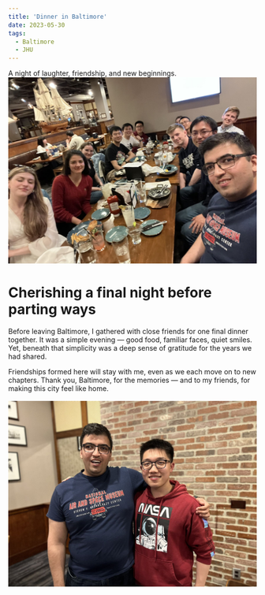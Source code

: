 ```yaml
---
title: 'Dinner in Baltimore'
date: 2023-05-30
tags:
  - Baltimore
  - JHU
---
```

A night of laughter, friendship, and new beginnings.
<br/><img src='/images/2023-05-14/1000000436.jpg'>

Cherishing a final night before parting ways
======

Before leaving Baltimore, I gathered with close friends for one final dinner together. It was a simple evening — good food, familiar faces, quiet smiles. Yet, beneath that simplicity was a deep sense of gratitude for the years we had shared.

Friendships formed here will stay with me, even as we each move on to new chapters. Thank you, Baltimore, for the memories — and to my friends, for making this city feel like home.
<br>
<br>
<img src='/images/2023-05-14/1000000437.jpg'>
<br>
<br>
